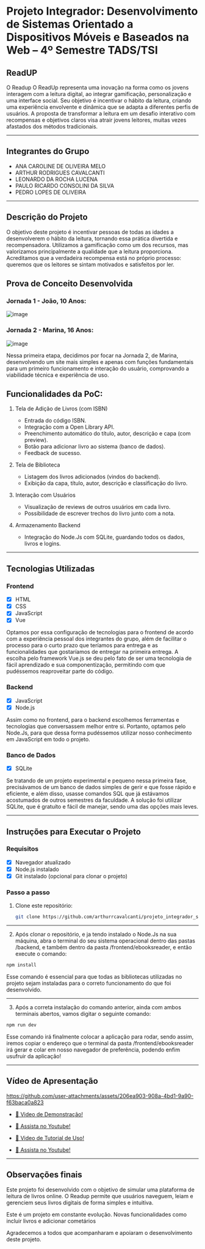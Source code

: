 # Projeto Integrador: Desenvolvimento de Sistemas Orientado a Dispositivos Móveis e Baseados na Web – 4º Semestre TADS/TSI

## ReadUP

O Readup O ReadUp representa uma inovação na forma como os jovens interagem com a leitura digital, ao integrar gamificação, personalização e uma interface social. Seu objetivo é incentivar o hábito da leitura, criando uma experiência envolvente e dinâmica que se adapta a diferentes perfis de usuários. A proposta de transformar a leitura em um desafio interativo com recompensas e objetivos claros visa atrair jovens leitores, muitas vezes afastados dos métodos tradicionais.

---

## Integrantes do Grupo

- ANA CAROLINE DE OLIVEIRA MELO 
- ARTHUR RODRIGUES CAVALCANTI
- LEONARDO DA ROCHA LUCENA
- PAULO RICARDO CONSOLINI DA SILVA
- PEDRO LOPES DE OLIVEIRA

---

## Descrição do Projeto

O objetivo deste projeto é incentivar pessoas de todas as idades a desenvolverem o hábito da leitura, tornando essa prática divertida e recompensadora. Utilizamos a gamificação como um dos recursos, mas valorizamos principalmente a qualidade que a leitura proporciona. Acreditamos que a verdadeira recompensa está no próprio processo: queremos que os leitores se sintam motivados e satisfeitos por ler.

## Prova de Conceito Desenvolvida

### Jornada 1 - João, 10 Anos:
![image](https://github.com/user-attachments/assets/f398f718-a184-49c3-973e-71f10ab33f53)

### Jornada 2 - Marina, 16 Anos:
![image](https://github.com/user-attachments/assets/84b81608-923f-46e6-9a10-acf868b656fb)

Nessa primeira etapa, decidimos por focar na Jornada 2, de Marina, desenvolvendo um site mais simples e apenas com funções fundamentais para um primeiro funcionamento e interação do usuário, comprovando a viabilidade técnica e experiência de uso.

## Funcionalidades da PoC:

1. Tela de Adição de Livros (com ISBN)
   - Entrada do código ISBN.
   - Integração com a Open Library API.
   - Preenchimento automático do título, autor, descrição e capa (com preview).
   - Botão para adicionar livro ao sistema (banco de dados).
   - Feedback de sucesso.

2. Tela de Biblioteca
   - Listagem dos livros adicionados (vindos do backend).
   - Exibição da capa, título, autor, descrição e classificação do livro.

3. Interação com Usuários
   - Visualização de reviews de outros usuários em cada livro.
   - Possibilidade de escrever trechos do livro junto com a nota.

4. Armazenamento Backend
   - Integração do Node.Js com SQLite, guardando todos os dados, livros e logins.

---

## Tecnologias Utilizadas

### Frontend

- [x] HTML
- [x] CSS
- [x] JavaScript
- [x] Vue

Optamos por essa configuração de tecnologias para o frontend de acordo com a experiência pessoal dos integrantes do grupo, além de facilitar o processo para o curto prazo que teríamos para entrega e as funcionalidades que gostaríamos de entregar na primeira entrega. A escolha pelo framework Vue.js se deu pelo fato de ser uma tecnologia de fácil aprendizado e sua componentização, permitindo com que pudéssemos reaproveitar parte do código.

### Backend

- [x] JavaScript
- [x] Node.js

Assim como no frontend, para o backend escolhemos ferramentas e tecnologias que conversassem melhor entre si. Portanto, optamos pelo Node.Js, para que dessa forma pudéssemos utilizar nosso conhecimento em JavaScript em todo o projeto.

### Banco de Dados

- [x] SQLite

Se tratando de um projeto experimental e pequeno nessa primeira fase, precisávamos de um banco de dados simples de gerir e que fosse rápido e eficiente, e além disso, usasse comandos SQL que já estávamos acostumados de outros semestres da faculdade. A solução foi utilizar SQLite, que é gratuíto e fácil de manejar, sendo uma das opções mais leves.

---

## Instruções para Executar o Projeto

### Requisitos

- [x] Navegador atualizado
- [x] Node.js instalado
- [x] Git instalado (opcional para clonar o projeto)

### Passo a passo

1. Clone este repositório:
   ```bash
   git clone https://github.com/arthurrcavalcanti/projeto_integrador_senac_2025.1.2.git

---
2.  Após clonar o repositório, e ja tendo instalado o Node.Js na sua máquina, abra o terminal do seu sistema operacional dentro das pastas /backend, e também dentro da pasta /frontend/ebooksreader, e então execute o comando:
   ```bash
   npm install
   ```

Esse comando é essencial para que todas as bibliotecas utilizadas no projeto sejam instaladas para o correto funcionamento do que foi desenvolvido.

---

3.  Após a correta instalação do comando anterior, ainda com ambos terminais abertos, vamos digitar o seguinte comando:
   ```bash
   npm run dev
   ```

Esse comando irá finalmente colocar a aplicação para rodar, sendo assim, iremos copiar o endereço que o terminal da pasta /frontend/ebooksreader irá gerar e colar em nosso navegador de preferência, podendo enfim usufruir da aplicação!

---

## Vídeo de Apresentação

https://github.com/user-attachments/assets/206ea903-908a-4bd1-9a90-f63baca0a823

-  [🎥 Video de Demonstração!](/video-apresentacao/Vídeo-demonstrativo-do-ReadUp.mp4)
-  [🎥 Assista no Youtube!](https://www.youtube.com/watch?v=PZVHuY3xETY)

-  [🎥 Video de Tutorial de Uso!](/video-apresentacao/Apresentação%20e%20Tutorial%20ReadUp.mp4)
-  [🎥 Assista no Youtube!](https://youtu.be/NVzjItX-kz0)

---

##  Observações finais

Este projeto foi desenvolvido com o objetivo de simular uma plataforma de leitura de livros online. O Readup permite que usuários naveguem, leiam e gerenciem seus livros digitais de forma simples e intuitiva.

Este é um projeto em constante evolução. Novas funcionalidades como incluir livros e adicionar cometários 

Agradecemos a todos que acompanharam e apoiaram o desenvolvimento deste projeto. 

